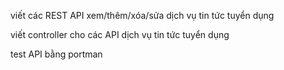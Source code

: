 viết các REST API xem/thêm/xóa/sửa
dịch vụ
tin tức
tuyển dụng

viết controller cho các API
dịch vụ
tin tức
tuyển dụng

test API bằng portman
